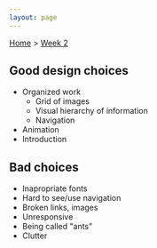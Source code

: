 ```yaml
---
layout: page
---
```

[Home]({{site.github.url}}) > [Week 2]({{site.github.url}}/schedule.html#week-2)

## Good design choices
- Organized work
  - Grid of images
  - Visual hierarchy of information
  - Navigation
- Animation
- Introduction

## Bad choices
- Inapropriate fonts
- Hard to see/use navigation
- Broken links, images
- Unresponsive
- Being called "ants"
- Clutter
